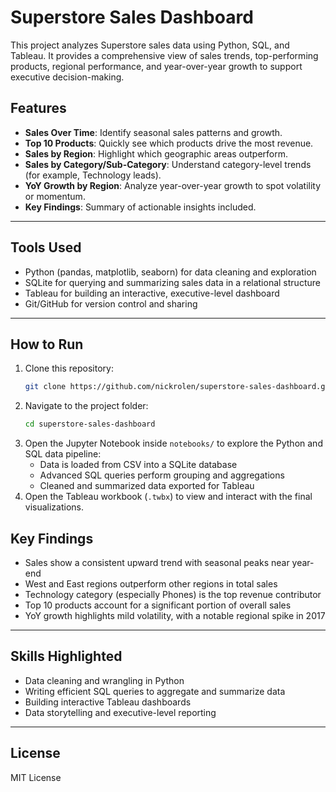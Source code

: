 # Superstore Sales Dashboard

This project analyzes Superstore sales data using Python, SQL, and Tableau. It provides a comprehensive view of sales trends, top-performing products, regional performance, and year-over-year growth to support executive decision-making.

## Features

- **Sales Over Time**: Identify seasonal sales patterns and growth.
- **Top 10 Products**: Quickly see which products drive the most revenue.
- **Sales by Region**: Highlight which geographic areas outperform.
- **Sales by Category/Sub-Category**: Understand category-level trends (for example, Technology leads).
- **YoY Growth by Region**: Analyze year-over-year growth to spot volatility or momentum.
- **Key Findings**: Summary of actionable insights included.

---

## Tools Used

- Python (pandas, matplotlib, seaborn) for data cleaning and exploration
- SQLite for querying and summarizing sales data in a relational structure
- Tableau for building an interactive, executive-level dashboard
- Git/GitHub for version control and sharing

---

## How to Run

1. Clone this repository:
    ```bash
    git clone https://github.com/nickrolen/superstore-sales-dashboard.git
    ```
2. Navigate to the project folder:
    ```bash
    cd superstore-sales-dashboard
    ```
3. Open the Jupyter Notebook inside `notebooks/` to explore the Python and SQL data pipeline:
    - Data is loaded from CSV into a SQLite database
    - Advanced SQL queries perform grouping and aggregations
    - Cleaned and summarized data exported for Tableau
4. Open the Tableau workbook (`.twbx`) to view and interact with the final visualizations.

## Key Findings

- Sales show a consistent upward trend with seasonal peaks near year-end  
- West and East regions outperform other regions in total sales  
- Technology category (especially Phones) is the top revenue contributor  
- Top 10 products account for a significant portion of overall sales  
- YoY growth highlights mild volatility, with a notable regional spike in 2017

---

## Skills Highlighted

- Data cleaning and wrangling in Python  
- Writing efficient SQL queries to aggregate and summarize data  
- Building interactive Tableau dashboards  
- Data storytelling and executive-level reporting

---

## License

MIT License
